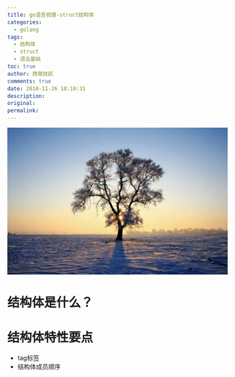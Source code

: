 ```yaml
---
title: go语言梳理-struct结构体
categories:
  - golang
tags:
  - 结构体
  - struct
  - 语法基础
toc: true
author: 西虢技匠
comments: true
date: 2018-11-26 10:10:31
description:
original:
permalink:
---
```


![](/images/golang/0001.png)

<!-- more -->

# 结构体是什么？

# 结构体特性要点
* tag标签
* 结构体成员顺序

# 
